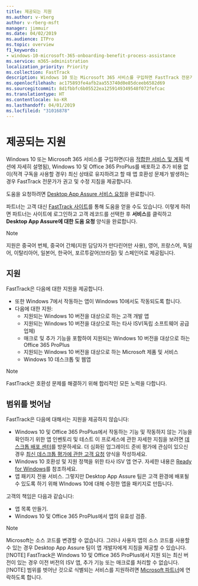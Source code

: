 ```yaml
---
title: 제공되는 지원
ms.author: v-rberg
author: v-rberg-msft
manager: jimmuir
ms.date: 04/02/2019
ms.audience: ITPro
ms.topic: overview
f1_keywords:
- windows-10-microsoft-365-onboarding-benefit-process-assistance
ms.service: m365-administration
localization_priority: Priority
ms.collection: FastTrack
description: Windows 10 또는 Microsoft 365 서비스를 구입하면 FastTrack 전문가가 Windows 10 및 Office 365 ProPlus를 배포하고 추가 비용 없이(적격 구독을 사용할 경우) 최신 상태로 유지하기 위한 권고 및 수정 지침을 제공합니다.
ms.openlocfilehash: ac175893fe4afb2aa553740d0e85dceeb6582d69
ms.sourcegitcommit: 8d1fbbfc6b05522ea1259149349548f072fefcac
ms.translationtype: HT
ms.contentlocale: ko-KR
ms.lasthandoff: 04/01/2019
ms.locfileid: "31016878"
---
```

# <a name="assistance-offered"></a>제공되는 지원  

Windows 10 또는 Microsoft 365 서비스를 구입하면(다음 [적합한 서비스 및 계획](M365-eligible-services-and-plans.md) 섹션에 자세히 설명됨), Windows 10 및 Office 365 ProPlus를 배포하고 추가 비용 없이(적격 구독을 사용할 경우) 최신 상태로 유지하려고 할 때 앱 호환성 문제가 발생하는 경우 FastTrack 전문가가 권고 및 수정 지침을 제공합니다.

도움을 요청하려면 [Desktop App Assure 서비스 요청](https://go.microsoft.com/fwlink/?linkid=2022721)을 완료합니다.

파트너는 고객 대신 [FastTrack 사이트](https://go.microsoft.com/fwlink/?linkid=780698)를 통해 도움을 얻을 수도 있습니다. 이렇게 하려면 파트너는 사이트에 로그인하고 고객 레코드를 선택한 후 **서비스**를 클릭하고 **Desktop App Assure에 대한 도움 요청** 양식을 완료합니다.

> [!NOTE]
> 지원은 중국어 번체, 중국어 간체(지원 담당자가 만다린어만 사용), 영어, 프랑스어, 독일어, 이탈리아어, 일본어, 한국어, 포르투갈어(브라질) 및 스페인어로 제공됩니다. 

## <a name="assistance"></a>지원

FastTrack은 다음에 대한 지원을 제공합니다.
- 또한 Windows 7에서 작동하는 앱이 Windows 10에서도 작동되도록 합니다.
- 다음에 대한 지원:
    - 지원되는 Windows 10 버전을 대상으로 하는 고객 개발 앱
    - 지원되는 Windows 10 버전을 대상으로 하는 타사 ISV(독립 소프트웨어 공급업체)
    - 매크로 및 추가 기능을 포함하여 지원되는 Windows 10 버전을 대상으로 하는 Office 365 ProPlus
    - 지원되는 Windows 10 버전을 대상으로 하는 Microsoft 제품 및 서비스
    - Windows 10 데스크톱 및 웹앱
> [!NOTE]
> FastTrack은 호환성 문제를 해결하기 위해 합리적인 모든 노력을 다합니다. 

## <a name="out-of-scope"></a>범위를 벗어남

FastTrack은 다음에 대해서는 지원을 제공하지 않습니다:
- Windows 10 및 Office 365 ProPlus에서 작동하는 기능 및 작동하지 않는 기능을 확인하기 위한 앱 인벤토리 및 테스트 이 프로세스에 관한 자세한 지침을 보려면 [데스크톱 배포 센터](https://go.microsoft.com/fwlink/?linkid=2080140)를 방문하세요. 더 심화된 업그레이드 준비 평가에 관심이 있으신 경우 [최신 데스크톱 평가에 관한 고객 요청](https://go.microsoft.com/fwlink/?linkid=2053818) 양식을 작성하세요.
- Windows 10 호환성 및 지원 정책을 위한 타사 ISV 앱 연구. 자세한 내용은 [Ready for Windows](https://go.microsoft.com/fwlink/?linkid=2054580)를 참조하세요.
- 앱 패키지 전용 서비스. 그렇지만 Desktop App Assure 팀은 고객 환경에 배포될 수 있도록 하기 위해 WIndows 10에 대해 수정한 앱을 패키지로 만듭니다.

고객의 책임은 다음과 같습니다:
- 앱 목록 만들기.
- Windows 10 및 Office 365 ProPlus에서 앱의 유효성 검증.
> [!NOTE]
> Microsoft는 소스 코드를 변경할 수 없습니다. 그러나 사용자 앱의 소스 코드를 사용할 수 있는 경우 Desktop App Assure 팀이 앱 개발자에게 지침을 제공할 수 있습니다. [!NOTE]
> FastTrack은 Windows 10 및 Office 365 ProPlus에서 지원 되는 최신 버전이 있는 경우 이전 버전의 ISV 앱, 추가 기능 또는 매크로를 처리할 수 없습니다. [!NOTE]
> 범위를 벗어난 것으로 식별되는 서비스를 지원하려면 [Microsoft 파트너](https://go.microsoft.com/fwlink/?linkid=2080150)에 연락하도록 합니다.
